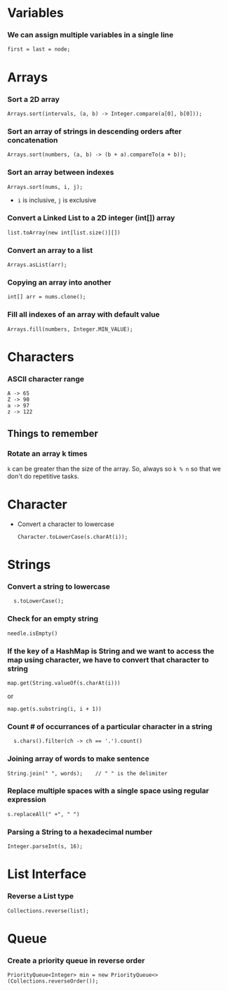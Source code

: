 # Variables

### We can assign multiple variables in a single line

    first = last = node;

# Arrays

### Sort a 2D array

    Arrays.sort(intervals, (a, b) -> Integer.compare(a[0], b[0]));

### Sort an array of strings in descending orders after concatenation

    Arrays.sort(numbers, (a, b) -> (b + a).compareTo(a + b));

### Sort an array between indexes

    Arrays.sort(nums, i, j);

- `i` is inclusive, `j` is exclusive

### Convert a Linked List to a 2D integer (int[]) array

    list.toArray(new int[list.size()][])

### Convert an array to a list

    Arrays.asList(arr);

### Copying an array into another

    int[] arr = nums.clone();

### Fill all indexes of an array with default value

    Arrays.fill(numbers, Integer.MIN_VALUE);

# Characters

### ASCII character range

    A -> 65
    Z -> 90
    a -> 97
    z -> 122

## Things to remember

### Rotate an array k times

`k` can be greater than the size of the array. So, always so `k % n` so that we don't do repetitive tasks.

# Character

- Convert a character to lowercase

      Character.toLowerCase(s.charAt(i));

# Strings

### Convert a string to lowercase

      s.toLowerCase();

### Check for an empty string

    needle.isEmpty()

### If the key of a HashMap is String and we want to access the map using character, we have to convert that character to string

    map.get(String.valueOf(s.charAt(i)))

or

    map.get(s.substring(i, i + 1))

### Count # of occurrances of a particular character in a string

      s.chars().filter(ch -> ch == '.').count()

### Joining array of words to make sentence

    String.join(" ", words);    // " " is the delimiter

### Replace multiple spaces with a single space using regular expression

    s.replaceAll(" +", " ")

### Parsing a String to a hexadecimal number

    Integer.parseInt(s, 16);

# List Interface

### Reverse a List type

    Collections.reverse(list);

# Queue

### Create a priority queue in reverse order

    PriorityQueue<Integer> min = new PriorityQueue<>(Collections.reverseOrder());
